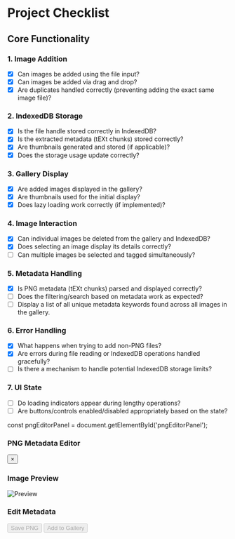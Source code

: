 # Project Checklist

## Core Functionality

### 1. Image Addition
- [x] Can images be added using the file input?
- [x] Can images be added via drag and drop?
- [x] Are duplicates handled correctly (preventing adding the exact same image file)?

### 2. IndexedDB Storage
- [x] Is the file handle stored correctly in IndexedDB?
- [x] Is the extracted metadata (tEXt chunks) stored correctly?
- [x] Are thumbnails generated and stored (if applicable)?
- [x] Does the storage usage update correctly?

### 3. Gallery Display
- [x] Are added images displayed in the gallery?
- [x] Are thumbnails used for the initial display?
- [x] Does lazy loading work correctly (if implemented)?

### 4. Image Interaction
- [x] Can individual images be deleted from the gallery and IndexedDB?
- [x] Does selecting an image display its details correctly?
- [ ] Can multiple images be selected and tagged simultaneously?

### 5. Metadata Handling
- [x] Is PNG metadata (tEXt chunks) parsed and displayed correctly?
- [ ] Does the filtering/search based on metadata work as expected?
- [ ] Display a list of all unique metadata keywords found across all images in the gallery.

### 6. Error Handling
- [x] What happens when trying to add non-PNG files?
- [x] Are errors during file reading or IndexedDB operations handled gracefully?
- [ ] Is there a mechanism to handle potential IndexedDB storage limits?

### 7. UI State
- [ ] Do loading indicators appear during lengthy operations?
- [ ] Are buttons/controls enabled/disabled appropriately based on the state? 

const pngEditorPanel = document.getElementById('pngEditorPanel'); 

<div id="pngEditorPanel" class="sliding-container">
    <div class="sliding-container-header">
        <h3>PNG Metadata Editor</h3>
        <button class="sliding-container-close" aria-label="Close Editor">&times;</button>
    </div>
    <div class="sliding-container-content">
        <div class="editor-panel">
            <div class="image-preview">
                <h3>Image Preview</h3>
                <img id="previewImage" src="data:image/png;base64,..." alt="Preview">
            </div>
            <div class="editor-controls">
                <!-- ... buttons like Open File, Load from URL ... -->
            </div>
            <div class="metadata-form">
                <h3>Edit Metadata</h3>
                <form id="editorMetadataForm">
                    <!-- ... form inputs for Title, Author, Description, etc. ... -->
                </form>
                <div class="form-actions">
                    <button id="editorSaveBtn" class="success-btn" disabled><i class="fas fa-save"></i>Save PNG</button>
                    <button id="editorAddToGalleryBtn" class="secondary-btn" disabled><i class="fas fa-plus"></i>Add to Gallery</button>
                </div>
            </div>
        </div>
    </div>
</div> 